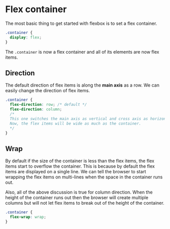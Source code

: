 # Flex container
The most basic thing to get started with flexbox is to set a flex container.

```css
.container {
  display: flex; 
}
```
The `.container` is now a flex container and all of its elements are now flex items.

## Direction
The default direction of flex items is along the **main axis** as a row. We can easily change the direction of flex items.

```css
.container {
  flex-direction: row; /* default */
  flex-direction: column;
  /* 
  This one switches the main axis as vertical and cross axis as horizontal. 
  Now, the flex items will be wide as much as the container.
  */
}
```

## Wrap
By default if the size of the container is less than the flex items, the flex items start to overflow the container. This is because by default the flex items are displayed on a single line. We can tell the browser to start wrapping the flex items on multi-lines when the space in the container runs out.

Also, all of the above discussion is true for column direction. When the height of the container runs out then the browser will create multiple columns but will not let flex items to break out of the height of the container.

```css
.container {
  flex-wrap: wrap;
}
```

